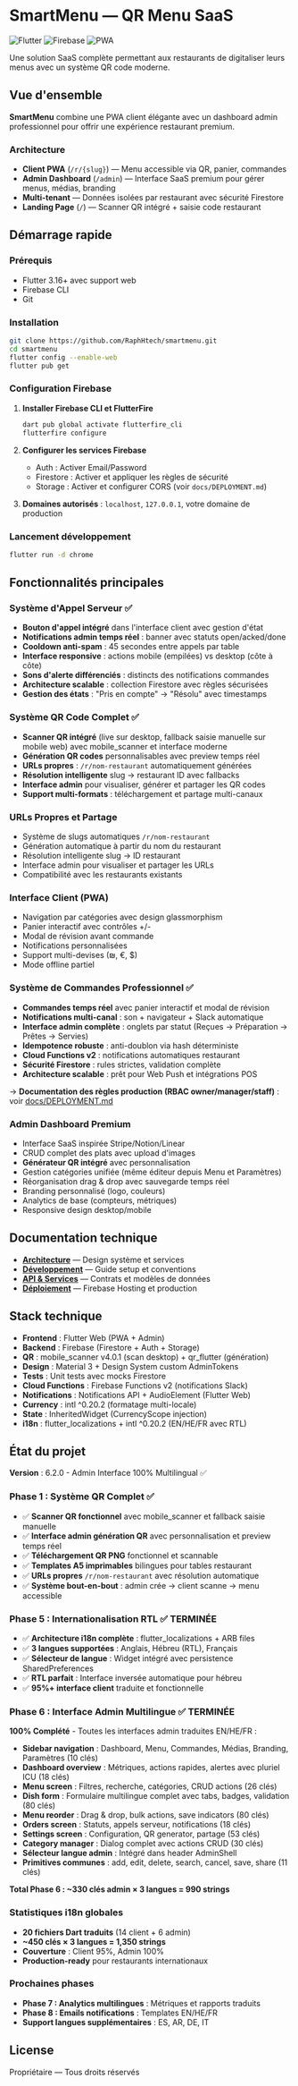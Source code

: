# SmartMenu — QR Menu SaaS

![Flutter](https://img.shields.io/badge/Flutter-3.16%2B-blue)
![Firebase](https://img.shields.io/badge/Firebase-Ready-orange)
![PWA](https://img.shields.io/badge/PWA-Ready-success)

Une solution SaaS complète permettant aux restaurants de digitaliser leurs menus avec un système QR code moderne.

## Vue d'ensemble

**SmartMenu** combine une PWA client élégante avec un dashboard admin professionnel pour offrir une expérience restaurant premium.

### Architecture

- **Client PWA** (`/r/{slug}`) — Menu accessible via QR, panier, commandes
- **Admin Dashboard** (`/admin`) — Interface SaaS premium pour gérer menus, médias, branding
- **Multi-tenant** — Données isolées par restaurant avec sécurité Firestore
- **Landing Page** (`/`) — Scanner QR intégré + saisie code restaurant

## Démarrage rapide

### Prérequis

- Flutter 3.16+ avec support web
- Firebase CLI
- Git

### Installation

```bash
git clone https://github.com/RaphHtech/smartmenu.git
cd smartmenu
flutter config --enable-web
flutter pub get
```

### Configuration Firebase

1. **Installer Firebase CLI et FlutterFire**

   ```bash
   dart pub global activate flutterfire_cli
   flutterfire configure
   ```

2. **Configurer les services Firebase**

   - Auth : Activer Email/Password
   - Firestore : Activer et appliquer les règles de sécurité
   - Storage : Activer et configurer CORS (voir `docs/DEPLOYMENT.md`)

3. **Domaines autorisés** : `localhost`, `127.0.0.1`, votre domaine de production

### Lancement développement

```bash
flutter run -d chrome
```

## Fonctionnalités principales

### Système d'Appel Serveur ✅

- **Bouton d'appel intégré** dans l'interface client avec gestion d'état
- **Notifications admin temps réel** : banner avec statuts open/acked/done
- **Cooldown anti-spam** : 45 secondes entre appels par table
- **Interface responsive** : actions mobile (empilées) vs desktop (côte à côte)
- **Sons d'alerte différenciés** : distincts des notifications commandes
- **Architecture scalable** : collection Firestore avec règles sécurisées
- **Gestion des états** : "Pris en compte" → "Résolu" avec timestamps

### Système QR Code Complet ✅

- **Scanner QR intégré** (live sur desktop, fallback saisie manuelle sur mobile web) avec mobile_scanner et interface moderne
- **Génération QR codes** personnalisables avec preview temps réel
- **URLs propres** : `/r/nom-restaurant` automatiquement générées
- **Résolution intelligente** slug → restaurant ID avec fallbacks
- **Interface admin** pour visualiser, générer et partager les QR codes
- **Support multi-formats** : téléchargement et partage multi-canaux

### URLs Propres et Partage

- Système de slugs automatiques `/r/nom-restaurant`
- Génération automatique à partir du nom du restaurant
- Résolution intelligente slug → ID restaurant
- Interface admin pour visualiser et partager les URLs
- Compatibilité avec les restaurants existants

### Interface Client (PWA)

- Navigation par catégories avec design glassmorphism
- Panier interactif avec contrôles +/-
- Modal de révision avant commande
- Notifications personnalisées
- Support multi-devises (₪, €, $)
- Mode offline partiel

### Système de Commandes Professionnel ✅

- **Commandes temps réel** avec panier interactif et modal de révision
- **Notifications multi-canal** : son + navigateur + Slack automatique
- **Interface admin complète** : onglets par statut (Reçues → Préparation → Prêtes → Servies)
- **Idempotence robuste** : anti-doublon via hash déterministe
- **Cloud Functions v2** : notifications automatiques restaurant
- **Sécurité Firestore** : rules strictes, validation complète
- **Architecture scalable** : prêt pour Web Push et intégrations POS

→ **Documentation des règles production (RBAC owner/manager/staff)** : voir [docs/DEPLOYMENT.md](docs/DEPLOYMENT.md)

### Admin Dashboard Premium

- Interface SaaS inspirée Stripe/Notion/Linear
- CRUD complet des plats avec upload d'images
- **Générateur QR intégré** avec personnalisation
- Gestion catégories unifiée (même éditeur depuis Menu et Paramètres)
- Réorganisation drag & drop avec sauvegarde temps réel
- Branding personnalisé (logo, couleurs)
- Analytics de base (compteurs, métriques)
- Responsive design desktop/mobile

## Documentation technique

- **[Architecture](docs/ARCHITECTURE.md)** — Design système et services
- **[Développement](docs/DEVELOPMENT.md)** — Guide setup et conventions
- **[API & Services](docs/API.md)** — Contrats et modèles de données
- **[Déploiement](docs/DEPLOYMENT.md)** — Firebase Hosting et production

## Stack technique

- **Frontend** : Flutter Web (PWA + Admin)
- **Backend** : Firebase (Firestore + Auth + Storage)
- **QR** : mobile_scanner v4.0.1 (scan desktop) + qr_flutter (génération)
- **Design** : Material 3 + Design System custom AdminTokens
- **Tests** : Unit tests avec mocks Firestore
- **Cloud Functions** : Firebase Functions v2 (notifications Slack)
- **Notifications** : Notifications API + AudioElement (Flutter Web)
- **Currency** : intl ^0.20.2 (formatage multi-locale)
- **State** : InheritedWidget (CurrencyScope injection)
- **i18n** : flutter_localizations + intl ^0.20.2 (EN/HE/FR avec RTL)

## État du projet

**Version** : 6.2.0 - Admin Interface 100% Multilingual ✅

### Phase 1 : Système QR Complet ✅

- ✅ **Scanner QR fonctionnel** avec mobile_scanner et fallback saisie manuelle
- ✅ **Interface admin génération QR** avec personnalisation et preview temps réel
- ✅ **Téléchargement QR PNG** fonctionnel et scannable
- ✅ **Templates A5 imprimables** bilingues pour tables restaurant
- ✅ **URLs propres** `/r/nom-restaurant` avec résolution automatique
- ✅ **Système bout-en-bout** : admin crée → client scanne → menu accessible

### Phase 5 : Internationalisation RTL ✅ TERMINÉE

- ✅ **Architecture i18n complète** : flutter_localizations + ARB files
- ✅ **3 langues supportées** : Anglais, Hébreu (RTL), Français
- ✅ **Sélecteur de langue** : Widget intégré avec persistence SharedPreferences
- ✅ **RTL parfait** : Interface inversée automatique pour hébreu
- ✅ **95%+ interface client** traduite et fonctionnelle

### Phase 6 : Interface Admin Multilingue ✅ TERMINÉE

**100% Complété** - Toutes les interfaces admin traduites EN/HE/FR :

- **Sidebar navigation** : Dashboard, Menu, Commandes, Médias, Branding, Paramètres (10 clés)
- **Dashboard overview** : Métriques, actions rapides, alertes avec pluriel ICU (18 clés)
- **Menu screen** : Filtres, recherche, catégories, CRUD actions (26 clés)
- **Dish form** : Formulaire multilingue complet avec tabs, badges, validation (80 clés)
- **Menu reorder** : Drag & drop, bulk actions, save indicators (80 clés)
- **Orders screen** : Statuts, appels serveur, notifications (18 clés)
- **Settings screen** : Configuration, QR generator, partage (53 clés)
- **Category manager** : Dialog complet avec actions CRUD (30 clés)
- **Sélecteur langue admin** : Intégré dans header AdminShell
- **Primitives communes** : add, edit, delete, search, cancel, save, share (11 clés)

**Total Phase 6 : ~330 clés admin × 3 langues = 990 strings**

### Statistiques i18n globales

- **20 fichiers Dart traduits** (14 client + 6 admin)
- **~450 clés × 3 langues = 1,350 strings**
- **Couverture** : Client 95%, Admin 100%
- **Production-ready** pour restaurants internationaux

### Prochaines phases

- **Phase 7 : Analytics multilingues** : Métriques et rapports traduits
- **Phase 8 : Emails notifications** : Templates EN/HE/FR
- **Support langues supplémentaires** : ES, AR, DE, IT

## License

Propriétaire — Tous droits réservés
